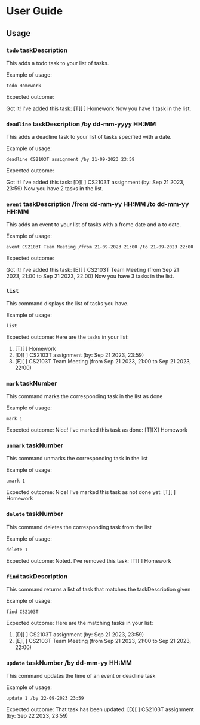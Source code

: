 # User Guide


## Usage

### `todo` taskDescription

This adds a todo task to your list of tasks.

Example of usage: 

`todo Homework`

Expected outcome:

Got it! I've added this task:
[T][ ] Homework
Now you have 1 task in the list.




### `deadline` taskDescription /by dd-mm-yyyy HH:MM

This adds a deadline task to your list of tasks specified with a date.

Example of usage: 

`deadline CS2103T assignment /by 21-09-2023 23:59`

Expected outcome:

Got it! I've added this task:
[D][ ] CS2103T assignment (by: Sep 21 2023, 23:59)
Now you have 2 tasks in the list.


### `event` taskDescription /from dd-mm-yy HH:MM /to dd-mm-yy HH:MM

This adds an event to your list of tasks with a frome date and a to date.

Example of usage: 

`event CS2103T Team Meeting /from 21-09-2023 21:00 /to 21-09-2023 22:00`

Expected outcome:

Got it! I've added this task:
[E][ ] CS2103T Team Meeting (from Sep 21 2023, 21:00 to Sep 21 2023, 22:00)
Now you have 3 tasks in the list.


### `list`

This command displays the list of tasks you have.

Example of usage: 

`list`

Expected outcome:
Here are the tasks in your list:
1. [T][ ] Homework
2. [D][ ] CS2103T assignment (by: Sep 21 2023, 23:59)
3. [E][ ] CS2103T Team Meeting (from Sep 21 2023, 21:00 to Sep 21 2023, 22:00)


### `mark` taskNumber

This command marks the corresponding task in the list as done

Example of usage: 

`mark 1`

Expected outcome:
Nice! I've marked this task as done:
[T][X] Homework


### `unmark` taskNumber

This command unmarks the corresponding task in the list

Example of usage: 

`umark 1`

Expected outcome:
Nice! I've marked this task as not done yet:
[T][ ] Homework


### `delete` taskNumber

This command deletes the corresponding task from the list

Example of usage: 

`delete 1`

Expected outcome:
Noted. I've removed this task:
[T][ ] Homework


### `find` taskDescription

This command returns a list of task that matches the taskDescription given

Example of usage: 

`find CS2103T`

Expected outcome:
Here are the matching tasks in your list:
1. [D][ ] CS2103T assignment (by: Sep 21 2023, 23:59)
2. [E][ ] CS2103T Team Meeting (from Sep 21 2023, 21:00 to Sep 21 2023, 22:00)


### `update` taskNumber /by dd-mm-yy HH:MM

This command updates the time of an event or deadline task

Example of usage: 

`update 1 /by 22-09-2023 23:59`

Expected outcome:
That task has been updated:
[D][ ] CS2103T assignment (by: Sep 22 2023, 23:59)
